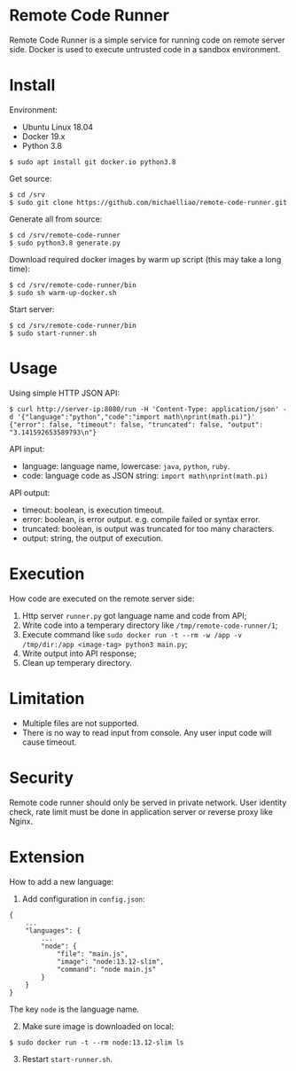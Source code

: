 # Remote Code Runner

Remote Code Runner is a simple service for running code on remote server side. Docker is used to execute untrusted code in a sandbox environment.

# Install

Environment:

- Ubuntu Linux 18.04
- Docker 19.x
- Python 3.8

```
$ sudo apt install git docker.io python3.8
```

Get source:

```
$ cd /srv
$ sudo git clone https://github.com/michaelliao/remote-code-runner.git
```

Generate all from source:

```
$ cd /srv/remote-code-runner
$ sudo python3.8 generate.py
```

Download required docker images by warm up script (this may take a long time):

```
$ cd /srv/remote-code-runner/bin
$ sudo sh warm-up-docker.sh
```

Start server:

```
$ cd /srv/remote-code-runner/bin
$ sudo start-runner.sh
```

# Usage

Using simple HTTP JSON API:

```
$ curl http://server-ip:8080/run -H 'Content-Type: application/json' -d '{"language":"python","code":"import math\nprint(math.pi)"}'
{"error": false, "timeout": false, "truncated": false, "output": "3.141592653589793\n"}
```

API input:

- language: language name, lowercase: `java`, `python`, `ruby`.
- code: language code as JSON string: `import math\nprint(math.pi)`

API output:

- timeout: boolean, is execution timeout.
- error: boolean, is error output. e.g. compile failed or syntax error.
- truncated: boolean, is output was truncated for too many characters.
- output: string, the output of execution.

# Execution

How code are executed on the remote server side:

1. Http server `runner.py` got language name and code from API;
2. Write code into a temperary directory like `/tmp/remote-code-runner/1`;
3. Execute command like `sudo docker run -t --rm -w /app -v /tmp/dir:/app <image-tag> python3 main.py`;
4. Write output into API response;
5. Clean up temperary directory.

# Limitation

- Multiple files are not supported.
- There is no way to read input from console. Any user input code will cause timeout.

# Security

Remote code runner should only be served in private network. User identity check, rate limit must be done in application server or reverse proxy like Nginx.

# Extension

How to add a new language:

1. Add configuration in `config.json`:

```
{
    ...
    "languages": {
        ...
        "node": {
            "file": "main.js",
            "image": "node:13.12-slim",
            "command": "node main.js"
        }
    }
}
```

The key `node` is the language name.

2. Make sure image is downloaded on local:

```
$ sudo docker run -t --rm node:13.12-slim ls
```

3. Restart `start-runner.sh`.
